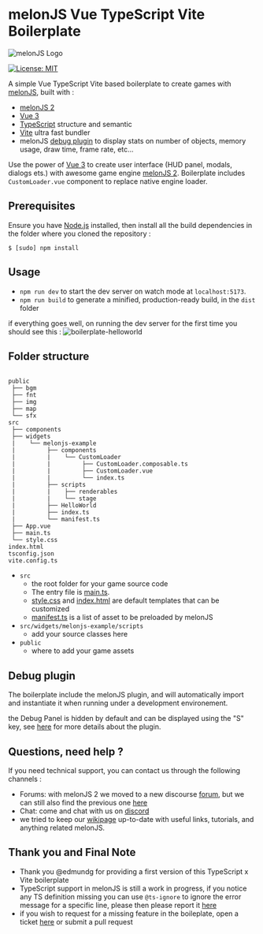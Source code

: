 # melonJS Vue TypeScript Vite Boilerplate
![melonJS Logo](https://github.com/melonjs/melonJS/raw/master/media/Banner/Banner%20-%20Billboard%20-%20Original%20Logo%20-%20horizontal.png)

[![License: MIT](https://img.shields.io/badge/License-MIT-yellow.svg)](https://github.com/melonjs/es6-boilerplate/blob/master/LICENSE)

A simple Vue TypeScript Vite based boilerplate to create games with [melonJS](https://github.com/melonjs/melonJS), built with :
- [melonJS 2](https://github.com/melonjs/melonJS)
- [Vue 3](https://github.com/vuejs/core)
- [TypeScript](https://www.typescriptlang.org) structure and semantic
- [Vite](https://vitejs.dev) ultra fast bundler
- melonJS [debug plugin](https://github.com/melonjs/debug-plugin) to display stats on number of objects, memory usage, draw time, frame rate, etc...

Use the power of [Vue 3](https://github.com/vuejs/core) to create user interface (HUD panel, modals, dialogs ets.) with awesome game engine [melonJS 2](https://github.com/melonjs/melonJS).
Boilerplate includes `CustomLoader.vue` component to replace native engine loader.

## Prerequisites

Ensure you have [Node.js](http://nodejs.org/) installed, then install all the build dependencies in the folder where you cloned the repository :

    $ [sudo] npm install

## Usage

- `npm run dev` to start the dev server on watch mode at `localhost:5173`.
- `npm run build` to generate a minified, production-ready build, in the `dist` folder

if everything goes well, on running the dev server for the first time you should see this :
![boilerplate-helloworld](https://user-images.githubusercontent.com/4033090/134762171-6e1fac3d-8b41-4665-890b-daa217ba61dc.png)


## Folder structure

```none

public
 ├── bgm
 ├── fnt
 ├── img
 ├── map
 └── sfx
src
 ├── components
 ├── widgets
 |    └── melonjs-example
 |         ├── components
 |         |    └── CustomLoader
 |         |         ├── CustomLoader.composable.ts
 |         |         ├── CustomLoader.vue
 |         |         └── index.ts
 |         ├── scripts
 |         |    ├── renderables
 |         |    └── stage
 |         ├── HelloWorld
 |         ├── index.ts
 |         └── manifest.ts
 ├── App.vue
 ├── main.ts
 └── style.css
index.html
tsconfig.json
vite.config.ts
```

- `src`
  - the root folder for your game source code
  - The entry file is [main.ts](src/index.ts).
  - [style.css](src/sryle.css) and [index.html](index.html) are default templates that can be customized
  - [manifest.ts](src/widgets/melonjs-example/manifest.ts.ts) is a list of asset to be preloaded by melonJS
- `src/widgets/melonjs-example/scripts`
  - add your source classes here
- `public`
  - where to add your game assets

Debug plugin
-------------------------------------------------------------------------------
The boilerplate include the melonJS plugin, and will automatically import and instantiate it when running under a development environement.

the Debug Panel is hidden by default and can be displayed using the "S" key, see [here](https://github.com/melonjs/debug-plugin/blob/main/README.md) for more details about the plugin.


Questions, need help ?
-------------------------------------------------------------------------------
If you need technical support, you can contact us through the following channels :
* Forums: with melonJS 2 we moved to a new discourse [forum](https://melonjs.discourse.group), but we can still also find the previous one [here](http://www.html5gamedevs.com/forum/32-melonjs/)
* Chat: come and chat with us on [discord](https://discord.gg/aur7JMk)
* we tried to keep our [wikipage](https://github.com/melonjs/melonJS/wiki) up-to-date with useful links, tutorials, and anything related melonJS.


Thank you and Final Note
-------------------------------------------------------------------------------
* Thank you @edmundg for providing a first version of this TypeScript x Vite boilerplate
* TypeScript support in melonJS is still a work in progress, if you notice any TS definition missing you can use `@ts-ignore` to ignore the error message for a specific line, please then please report it [here](https://github.com/melonjs/melonJS/issues)
* if you wish to request for a missing feature in the boileplate, open a ticket [here](https://github.com/melonjs/melonJS/issues) or submit a pull request